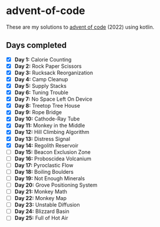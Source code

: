# advent-of-code

These are my solutions to [advent of code](https://adventofcode.com) (2022) using kotlin.  

## Days completed
- [x] **Day 1:** Calorie Counting 
- [x] **Day 2:** Rock Paper Scissors
- [x] **Day 3:** Rucksack Reorganization
- [x] **Day 4:** Camp Cleanup
- [x] **Day 5:** Supply Stacks
- [x] **Day 6:** Tuning Trouble
- [x] **Day 7:** No Space Left On Device
- [x] **Day 8:** Treetop Tree House
- [x] **Day 9:** Rope Bridge
- [x] **Day 10:** Cathode-Ray Tube
- [x] **Day 11:** Monkey in the Middle
- [x] **Day 12:** Hill Climbing Algorithm
- [x] **Day 13:** Distress Signal
- [x] **Day 14:** Regolith Reservoir
- [ ] **Day 15:** Beacon Exclusion Zone
- [ ] **Day 16:** Proboscidea Volcanium
- [ ] **Day 17:** Pyroclastic Flow
- [ ] **Day 18:** Boiling Boulders
- [ ] **Day 19:** Not Enough Minerals
- [ ] **Day 20:** Grove Positioning System
- [ ] **Day 21:** Monkey Math
- [ ] **Day 22:** Monkey Map
- [ ] **Day 23:** Unstable Diffusion
- [ ] **Day 24:** Blizzard Basin
- [ ] **Day 25:** Full of Hot Air 
